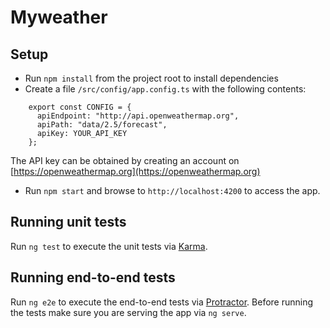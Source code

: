 # Myweather

## Setup
- Run `npm install` from the project root to install dependencies
- Create a file `/src/config/app.config.ts` with the following contents:
````
    export const CONFIG = {
      apiEndpoint: "http://api.openweathermap.org",
      apiPath: "data/2.5/forecast",
      apiKey: YOUR_API_KEY
    };
````
The API key can be obtained by creating an account on [https://openweathermap.org](https://openweathermap.org)
- Run `npm start` and browse to `http://localhost:4200` to access the app. 

## Running unit tests

Run `ng test` to execute the unit tests via [Karma](https://karma-runner.github.io).

## Running end-to-end tests

Run `ng e2e` to execute the end-to-end tests via [Protractor](http://www.protractortest.org/).
Before running the tests make sure you are serving the app via `ng serve`.


